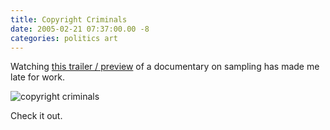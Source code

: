 ```yaml
---
title: Copyright Criminals
date: 2005-02-21 07:37:00.00 -8
categories: politics art
---
```

Watching [this trailer / preview](http://copyrightcriminals.com/) of a documentary on sampling has made me late for work.

![copyright criminals](/images/copycriminals.gif)

Check it out.
